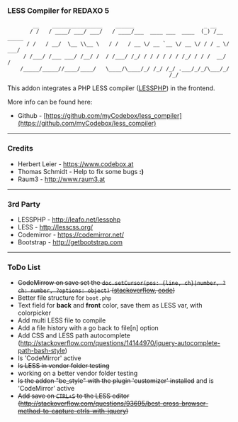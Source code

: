 ### LESS Compiler for REDAXO 5 ###

```
        __    ________________    ______                      _ __
       / /   / ____/ ___/ ___/   / ____/___  ____ ___  ____  (_) /__  _____
      / /   / __/  \__ \\__ \   / /   / __ \/ __ `__ \/ __ \/ / / _ \/ ___/
     / /___/ /___ ___/ /__/ /  / /___/ /_/ / / / / / / /_/ / / /  __/ /
    /_____/_____//____/____/   \____/\____/_/ /_/ /_/ .___/_/_/\___/_/
                                                   /_/
```

This addon integrates a PHP LESS compiler ([LESSPHP](https://www.codebox.at)) in the frontend.

More info can be found here:
* Github - [https://github.com/myCodebox/less_compiler](https://github.com/myCodebox/less_compiler)

---

### Credits

* Herbert Leier - https://www.codebox.at
* Thomas Schmidt - Help to fix some bugs **:)**
* Raum3 - http://www.raum3.at

---

### 3rd Party

* LESSPHP - http://leafo.net/lessphp
* LESS - http://lesscss.org/
* Codemirror - https://codemirror.net/
* Bootstrap - http://getbootstrap.com

---

### ToDo List

- ~~CodeMirrow on save set the `doc.setCursor(pos: {line, ch}|number, ?ch: number, ?options: object)` ([stackoverflow](https://mikethedj4.github.io/kodeWeave/editor/#b9a99b76536392cb5ec5004bc37b8fcc), [code](https://mikethedj4.github.io/kodeWeave/editor/#b9a99b76536392cb5ec5004bc37b8fcc))~~
- Better file structure for ``boot.php``
- Text field for **back** and **front** color, save them as LESS var, with colorpicker
- Add multi LESS file to compile
- Add a file history with a go back to file[n] option
- Add CSS and LESS path autocomplete (http://stackoverflow.com/questions/14144970/jquery-autocomplete-path-bash-style)
- Is 'CodeMirror' active
- ~~Is LESS in vendor folder testing~~
- working on a better vendor folder testing
- ~~Is the addon "be_style" with the plugin 'customizer' installed~~ and is 'CodeMirror' active
- ~~Add save on `CTRL+S` to the LESS editor (http://stackoverflow.com/questions/93695/best-cross-browser-method-to-capture-ctrls-with-jquery)~~
